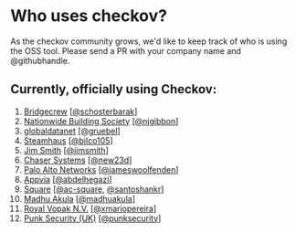# Who uses checkov?

As the checkov community grows, we'd like to keep track of who is using the OSS tool. 
Please send a PR with your company name and @githubhandle.

## Currently, officially using Checkov:

1. [Bridgecrew](https://bridgecrew.io/) [[@schosterbarak](https://github.com/schosterbarak)]
1. [Nationwide Building Society](https://www.nationwide.co.uk/) [[@njgibbon](https://github.com/njgibbon)]
1. [globaldatanet](https://globaldatanet.com/) [[@gruebel](https://github.com/gruebel)]
1. [Steamhaus](https://www.steamhaus.co.uk/) [[@bilco105](https://github.com/bilco105)]
1. [Jim Smith](https://www.linkedin.com/in/mr-j-smith/) [[@jimsmith](https://github.com/jimsmith)]
1. [Chaser Systems](https://chasersystems.com/) [[@new23d](https://github.com/new23d)]
1. [Palo Alto Networks](https://www.paloaltonetworks.com/) [[@jameswoolfenden](https://github.com/JamesWoolfenden)]
1. [Appvia](https://www.appvia.io/) [[@abdelhegazi](https://github.com/abdelhegazi)]
1. [Square](https://squareup.com/) [[@ac-square](https://github.com/ac-square), [@santoshankr](https://github.com/santoshankr)]
1. [Madhu Akula](https://madhuakula.com/) [[@madhuakula](https://github.com/madhuakula)]
1. [Royal Vopak N.V.](https://vopak.com/) [[@xmariopereira](https://github.com/xmariopereira)]
1. [Punk Security (UK)](https://punksecurity.co.uk/) [[@punksecurity](https://github.com/punk-security)]
